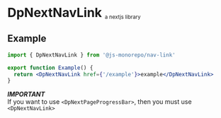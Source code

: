 <h1 style="display:inline"> DpNextNavLink </h1> <sub>a nextjs library</sub>

## Example

```jsx
import { DpNextNavLink } from '@js-monorepo/nav-link'

export function Example() {
  return <DpNextNavLink href={'/example'}>example</DpNextNavLink>
}
```

**_IMPORTANT_**  
If you want to use `<DpNextPageProgressBar>`, then you must use `<DpNextNavLink>`
